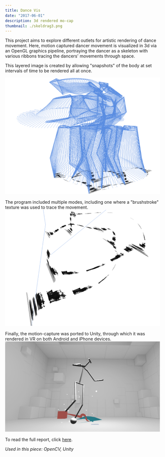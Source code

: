 ```yaml
---
title: Dance Vis
date: "2017-06-01"
description: 3d rendered mo-cap
thumbnail: ./skeldrag3.png
---
```


This project aims to explore different outlets for artistic rendering of dance movement. Here, motion captured dancer movement is visualized in 3d via an OpenGL graphics pipeline, portraying the dancer as a skeleton with various ribbons tracing the dancers' movements through space.

This layered image is created by allowing "snapshots" of the body at set intervals of time to be rendered all at once.

![OpenGL 1](./skeldrag2.png)

The program included multiple modes, including one where a "brushstroke" texture was used to trace the movement.
![OpenGL 2](./LandingPage.png)

Finally, the motion-capture was ported to Unity, through which it was rendered in VR on both Android and iPhone devices.
![VR Port](./VR_Skeleton.png)

To read the full report, click [here](https://leiac.me/dance-visualization).

_Used in this piece: OpenCV, Unity_
